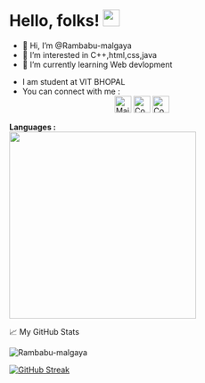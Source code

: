 # Hello, folks! <img src="https://raw.githubusercontent.com/MartinHeinz/MartinHeinz/master/wave.gif" width="30px">
- 👋 Hi, I’m @Rambabu-malgaya
- 👀 I’m interested in C++,html,css,java
- 🌱 I’m currently learning Web devlopment
<!--- 📫 How to reach me  Mail to:rambabumalgaya7@gmail.com--->
-  I am student at VIT BHOPAL
- You can connect with  me : 
<br />&nbsp; &nbsp;&nbsp;&nbsp;&nbsp; &nbsp; &nbsp; &nbsp; &nbsp; &nbsp;   &nbsp; &nbsp; &nbsp; &nbsp; &nbsp; &nbsp; &nbsp; &nbsp; &nbsp; &nbsp; &nbsp; &nbsp; &nbsp;[<img height=30 width=30 alt="Mail me" src="https://img-premium.flaticon.com/png/512/725/725643.png?token=exp=1622606153~hmac=a3140f769e7bad4afbb2545760033bcc">](mailto:rambabumalgaya7@gmail.com)
[<img height=30 width=30 alt="Connect on LinkedIn" src="https://image.flaticon.com/icons/png/512/61/61109.png">](https://www.linkedin.com/in/rambabu-malgaya/) 
[<img height=30 width=30 alt="Connect on Twitter" src="https://image.flaticon.com/icons/png/512/1384/1384033.png">](https://twitter.com/MalgayaRambabu?s=09)

**Languages :**  
<img align="centre" src="https://github-readme-stats.vercel.app/api/top-langs/?username=Rambabu-malgaya&theme=radical" width="335px" data-canonical->



<!---<p><img align="center" src="https://github-readme-stats.vercel.app/api/top-langs?username=Rambabu-malgaya&show_icons=true&locale=en&layout=compact" alt="Rambabu-malgaya" />--->

📈 My GitHub Stats

<p align="left"> <img src="https://github-readme-stats.vercel.app/api?username=Rambabu-malgaya&show_icons=true&theme=radical&count" alt="Rambabu-malgaya" /> <!--you can use merko/dark/ radical/ merko/ gruvbox/ tokyonight/ onedark/ cobalt/ synthwave/highcontrast/ dracula-->

  [![GitHub Streak](http://github-readme-streak-stats.herokuapp.com?user=Rambabu-malgaya&theme=prussian&currStreakNum=DDCE2A&currStreakLabel=EADE0C&sideNums=D93A7C&background=141321&sideLabels=FFFFFF)](https://git.io/streak-stats)
<!-- 
Rambabu-malgaya/Rambabu-malgaya is a ✨ special ✨ repository because its `README.md` (this file) appears on your GitHub profile.
You can click the Preview link to take a look at your changes.
--->
